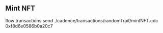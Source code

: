 ## Mint NFT

flow transactions send ./cadence/transactions/randomTrait/mintNFT.cdc 0xf8d6e0586b0a20c7